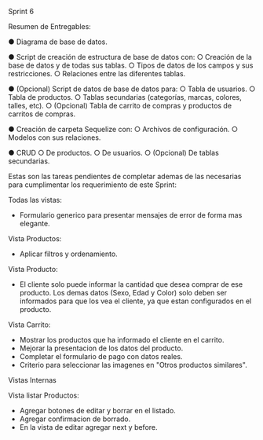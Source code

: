 Sprint 6

Resumen de Entregables:

● Diagrama de base de datos.

● Script de creación de estructura de base de datos con:
	○ Creación de la base de datos y de todas sus tablas.
	○ Tipos de datos de los campos y sus restricciones.
	○ Relaciones entre las diferentes tablas.

● (Opcional) Script de datos de base de datos para:
	○ Tabla de usuarios.
	○ Tabla de productos.
	○ Tablas secundarias (categorías, marcas, colores, talles, etc).
	○ (Opcional) Tabla de carrito de compras y productos de carritos de compras.

● Creación de carpeta Sequelize con:
	○ Archivos de configuración.
	○ Modelos con sus relaciones.

● CRUD
	○ De productos.
	○ De usuarios.
	○ (Opcional) De tablas secundarias.

Estas son las tareas pendientes de completar ademas de las necesarias para cumplimentar los requerimiento de este Sprint:

Todas las vistas:
- Formulario generico para presentar mensajes de error de forma mas elegante.

Vista Productos:
- Aplicar filtros y ordenamiento.

Vista Producto:
- El cliente solo puede informar la cantidad que desea comprar de ese producto. Los demas datos (Sexo, Edad y Color) solo deben ser informados para que los vea el cliente, ya que estan configurados en el producto.

Vista Carrito:
- Mostrar los productos que ha informado el cliente en el carrito.
- Mejorar la presentacion de los datos del producto.
- Completar el formulario de pago con datos reales.
- Criterio para seleccionar las imagenes en "Otros productos similares".

Vistas Internas

Vista listar Productos:
- Agregar botones de editar y borrar en el listado.
- Agregar confirmacion de borrado.
- En la vista de editar agregar next y before.